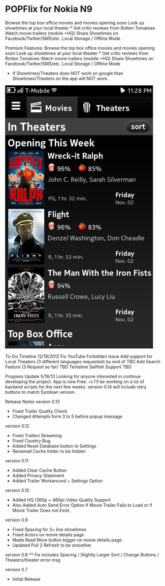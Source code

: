 # POPFlix for Nokia N9
Browse the top box office movies and movies opening soon Look up showtimes at your local theater * Get critic reviews from Rotten Tomatoes Watch movie trailers (mobile +HQ) Share Showtimes on Facebook/Twitter/SMS/etc. Local Storage / Offline Mode

Premium Features:
Browse the top box office movies and movies opening soon
Look up showtimes at your local theater *
Get critic reviews from Rotten Tomatoes
Watch movie trailers (mobile +HQ)
Share Showtimes on Facebook/Twitter/SMS/etc.
Local Storage / Offline Mode
* If Showtimes/Theaters does NOT work on google than Showtimes/Theaters on the app will NOT work.

<img src='https://github.com/ikkysleepy/POPFlix/blob/master/screens/2012-10-31_23-28-09.png'>

To-Do Timeline 12/19/2012
Fix YouTube Forbidden Issue
Add support for Local Theaters (3 different languages requested) by end of TBD
Add Search Feature (3 Request so far) TBD
Tentative Sailfish Support TBD

Progress Update 5/16/13
Looking for anyone interested in continue developing the project. App is now Free. =)
I'll be working on a lot of backend scripts for the next few weeks.
version 0.14 will include retry buttons to match Symbian version.

Release Notes 
version 0.13
* Fixed Trailer Quality Check
* Changed Attempts form 3 to 5 before popup message

version 0.12
* Fixed Trailers Streaming 
* Fixed Country Bug 
* Added Reset Database button to Settings 
* Renamed Cache folder to be hidden

version 0.11
* Added Clear Cache Button
* Added Privacy Statement
* Added Trailer Workaround + Settings Option

version 0.10
* Added HQ (360p + 480p) Video Quality Support
* Also Added Auto Send Error Option If Movie Trailer Fails to Load or if Movie Trailer Does not Exist.

version 0.9
* Fixed Spacing for 3+ line showtimes
* Fixed Actors on movie details page
* Made Read More button bigger on movie details page
* Updated Pull 2 Refresh to be smoother

version 0.8
** Fix includes Spacing / Slightly Larger Sort / Change Buttons / Theaters/theater error msg

version 0.7
* Initial Release
